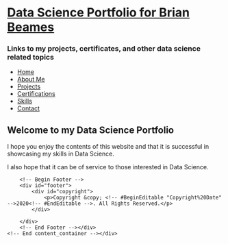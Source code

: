<!DOCTYPE html PUBLIC "-//W3C//DTD XHTML 1.0 Transitional//EN" "http://www.w3.org/TR/xhtml1/DTD/xhtml1-transitional.dtd">
<html dir="ltr" xmlns="http://www.w3.org/1999/xhtml">

<!-- #BeginTemplate "master.dwt" -->

<head>
<meta content="text/html; charset=utf-8" http-equiv="Content-Type" />
<!-- #BeginEditable "doctitle" -->
<title>Data Science Portfolio for Brian</title>
<!-- #EndEditable -->
<link href="styles/style3.css" media="screen" rel="stylesheet" title="CSS" type="text/css" />
</head>

<body>

<!-- Begin Container -->
<div id="container">
	<!-- Begin Masthead -->
	<div id="masthead">
		<h1><a href="#">Data Science Portfolio for Brian Beames</a></h1>
		<h3>Links to my projects, certificates, and other data science related topics</h3>
	</div>
	<!-- End Masthead -->
	<!-- Begin Navigation -->
	<div id="navigation">
		<ul>
			<li><a href="index.html">Home</a></li>
			<li><a href="wp/about_me.html">About Me</a></li>
			<li><a href="wp/projects.html">Projects</a></li>
			<li><a href="wp/certifications.html">Certifications</a></li>
			<li><a href="wp/skills.html">Skills</a></li>
			<li><a href="wp/contact.html">Contact</a></li>
		</ul>
	</div>
	<!-- End Navigation -->
	<!-- Begin content_container -->
	<div id="content_container">
		<!-- Begin Left Column -->
		<div id="column_left">
			<!-- #BeginEditable "Website%20Contents" -->
			<h2>Welcome to my Data Science Portfolio</h2>
			<p>I hope you enjoy the contents of this website and that it is 
			successful in showcasing my skills in Data Science.&nbsp; </p>
			<p>I also hope that it can be of service to those interested in Data 
			Science.</p>
			<!-- #EndEditable -->
		</div>
		<!-- End Left Column -->
		
		<!-- Begin Footer -->
		<div id="footer">
			<div id="copyright">
				<p>Copyright &copy; <!-- #BeginEditable "Copyright%20Date" -->2020<!-- #EndEditable -->. All Rights Reserved.</p>
			</div>
		
		</div>
		<!-- End Footer --></div>
	<!-- End content_container --></div>
<!-- End Container -->

</body>

<!-- #EndTemplate -->

</html>
